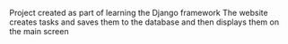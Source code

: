 Project created as part of learning the Django framework
The website creates tasks and saves them to the database and then displays them on the main screen
